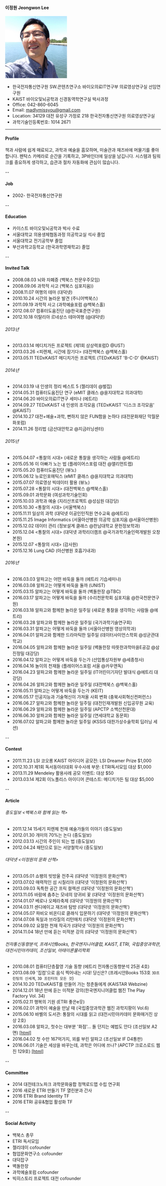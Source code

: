 #### 이정원 Jeongwon Lee
![JeongwonLee](/jeongwon_200.jpg)
* 한국전자통신연구원 SW.콘텐츠연구소 바이오의료IT연구부 의료영상연구실 선임연구원
* KAIST 바이오및뇌공학과 신경동역학연구실 박사과정
* Office: 042-860-6045
* Email: madlymissyou@gmail.com
* Location: 34129 대전 유성구 가정로 218 한국전자통신연구원 의료영상연구실
* 과학기술인등록번호: 1014 2671

---
#### Profile
책과 사람에 쉽게 매료되고, 과학과 예술을 흠모하며, 미술관과 재즈바에 머물기를 좋아합니다. 
펜탁스 카메라로 순간을 기록하고, 3P바인더에 일상을 남깁니다. 
시스템과 팀워크를 중요하게 생각하고, 습관과 절차 자동화에 관심이 많습니다. 

--
#### Job
* 2002-     한국전자통신연구원

--
#### Education
* 카이스트 바이오및뇌공학과 박사 수료
* 서울대학교 의용생체협동과정 의공학교실 석사 졸업
* 서울대학교 전기공학부 졸업
* 부산과학고등학교 (한국과학영재학교) 졸업

--
#### Invited Talk
* 2008.08.03 뇌와 자폐증 (백북스 천문우주모임)
* 2008.09.06 과학적 사고 (백북스 심포지움))
* 2008.11.07 여행의 테마 (대덕넷)
* 2010.10.24 시간의 놀라운 발견 (주니어백북스)
* 2011.09.19 과학적 사고 (과학예술포럼 @백북스홀)
* 2012.08.07 컴퓨터도움진단 (@한국표준연구원)
* 2012.10.18 이탈리아 르네상스 테마여행 (@대덕넷)

###### 2013년
* 2013.03.14 메디치가든 프로젝트 (제1회 상상력포럼D @UST)
* 2013.03.26 <피렌체, 시간에 잠기다> (대전백북스 @백북스홀)
* 2013.05.11 TEDxKAIST 메디치가든 프로젝트 (TEDxKAIST 'B-C-D' @KAIST)

###### 2014년
* 2014.03.19 내 인생의 정리 베스트 5 (젤리데이 @벌집)
* 2014.05.31 컴퓨터도움진단 연구 (eMIT 클래스 @을지대학교 의과대학)
* 2014.06.20 바이오의료IT연구 세미나 (에트리)
* 2014.09.27 TEDxKAIST 내 인생의 조각모음 (TEDxKAIST '디스크 조각모음' @KAIST)
* 2014.10.27 대전+예술+과학, 뻔하지 않은 FUN함을 논하다 (대전문화재단 막월문화포럼)
* 2014.11.26 정리법 (금산대안학교 @지금러닝센터)

###### 2015년
* 2015.04.07 <통찰의 시대> (새로운 통찰을 생각하는 사람들 @에트리)
* 2015.05.16 이 아빠가 노는 법 (플레이어스포럼 대전 @앨리먼트랩)
* 2015.05.20 컴퓨터도움진단 (뷰노)
* 2015.06.12 뉴로인포매틱스 (eMIT 클래스 @을지대학교 의과대학)
* 2015.07.07 의료영상 빅데이터 활용 (뷰노)
* 2015.07.28 <통찰의 시대> (대전백북스 @백북스홀)
* 2015.09.01 과학문화 (여성과학기술인회)
* 2015.10.03 과학과 예술 (지리산프로젝트 @성심원 대강당)
* 2015.10.30 <통찰의 시대> (서울백북스)
* 2015.11.11 일상의 과학 (대덕넷 이공인턴직원 연수교육 @에트리)
* 2015.11.25 Image Informatics (서울아산병원 의공학 심포지움 @서울아산병원)
* 2015.12.02 데이터 관리 (정보설계 클래스 @한남대학교 문헌정보학과)
* 2015.12.04 <통찰의 시대> (대덕넷 과학리더캠프 @국가과학기술인력개발원 오창본원)
* 2015.12.07 <통찰의 시대> (감사원)
* 2015.12.16 Lung CAD (아산병원 호흡기내과)

###### 2016년
* 2016.03.03 알파고는 어떤 바둑을 둘까 (에트리 기습세미나)
* 2016.03.08 알파고는 어떻게 바둑을 둘까 (UNIST)
* 2015.03.15 알파고는 어떻게 바둑을 둘까 (벽돌한장 @TBC)
* 2016.03.17 알파고는 어떻게 바둑을 둘까 (수리천문학회 심포지움 @한국천문연구원)
* 2016.03.18 알파고와 함께한 놀라운 일주일 (새로운 통찰을 생각하는 사람들 @에트리)
* 2016.03.28 알파고와 함께한 놀라운 일주일 (국가과학기술연구회)
* 2016.03.31 알파고는 어떻게 바둑을 둘까 (서울아산병원 영상의학과)
* 2016.04.01 알파고와 함께한 드라마틱한 일주일 (데이터사이언스학회 @성균관대학교)
* 2016.04.05 알파고와 함께한 놀라운 일주일 (벽돌한장 따뜻한과학마을E공감 @삼진정밀 대강당)
* 2016.04.12 알파고는 어떻게 바둑을 두는가 (산업통상자원부 @세종청사)
* 2016.04.16 놀이의 천재들 (플레이어스포럼 서울 @카우앤독)
* 2016.04.23 알파고와 함께한 놀라운 일주일 (IT어린이기자단 발대식 @에트리 대강당)
* 2016.04.26 알파고와 함께한 놀라운 일주일 (대전백북스 @백북스홀)
* 2016.05.11 알파고는 어떻게 바둑을 두는가 (KEIT)
* 2016.05.17 인공지능과 기술혁신이 가져올 사회 변화 (충북사회혁신컨퍼런스)
* 2016.06.27 알파고와 함께한 놀라운 일주일 (대전인재개발원 신입공무원 교육)
* 2016.06.29 알파고와 함께한 놀라운 일주일 (APCTP 소백산천문대)
* 2016.06.30 알파고와 함께한 놀라운 일주일 (연세대학교 동문회)
* 2016.07.02 알파고와 함께한 놀라운 일주일 (KSSiS 대한가상수술학회 딥러닝 세션)

--
#### Contest
* 2011.11.23 LSI 코오롱 KAIST 아이디어 공모전: LSI Dreamer Prize $1,000
* 2012.10.31 제1회 독서동아리대회 우수사례 부문: ETRI독서모임 대상 $1,000
* 2013.11.29 Mendeley 활용사례 공모 이벤트: 대상 $50
* 2013.03.14 제2회 이노폴리스 아이디어 콘테스트: 메디치가든 팀 대상 $5,000

--
#### Article

###### 중도일보 <백북스와 함께 읽는 책>
* 2011.12.14 15세기 피렌체 천재 예술가들의 이야기 (중도일보)
* 2012.01.30 개미의 70%는 논다 (중도일보)
* 2012.03.13 시간의 주인이 되는 법 (중도일보)
* 2012.04.24 패턴으로 읽는 서양철학사 (중도일보)

###### 대덕넷 <이정원의 문화 산책>
* 2013.05.01 쇼팽의 빗방울 전주곡 (대덕넷 '이정원의 문화산책')
* 2013.07.02 매력적인 섬 시칠리아 (대덕넷 '이정원의 문화산책')
* 2013.09.03 독특한 공간 프릭 컬렉션 (대덕넷 '이정원의 문화산책')
* 2013.11.05 바람에 춤추는 모네의 양귀비 꽃 (대덕넷 '이정원의 문화산책')
* 2014.01.07 베로나 오페라축제 (대덕넷 '이정원의 문화산책')
* 2014.03.11 센디에이고 재즈바 탐방 (대덕넷 '이정원의 문화산책')
* 2014.05.07 파비오 비온디로 클래식 입문하기 (대덕넷 '이정원의 문화산책')
* 2014.07.08 독일과 브라질의 리턴매치 (대덕넷 '이정원의 문화산책')
* 2014.09.02 요절한 천재 작곡가 (대덕넷 '이정원의 문화산책')
* 2014.11.04 18년 만에 듣는 미적분 강의 (대덕넷 '이정원의 문화산책')

###### 전자통신동향분석, 프레시안Books, 한국엔지니어클럽, KAIST, ETRI, 국립중앙과학관, 대전시민아카데미, 조선일보, 아태이론물리학회
* 2010.08.01 컴퓨터단층촬영 기술 동향 (에트리 전자통신동향분석 25권 4호)
* 2013.08.09 '집컴'으로 음식 찍어내는 시대! 당신은? (프레시안Books 153호 `3D프린팅의 신세계`, `3D 프린터의 모든 것`)
* 2014.10.20 TEDxKAIST를 만들어 가는 청춘들에게 (KAISTAR Webzine)
* 2014.12.01 18년 만에 듣는 미적분 강의(한국엔지니어클럽 웹진 The Play Factory Vol. 34)
* 2015.02.11 행복의 기원 (ETRI 좋은e웃)
* 2016.02.01 과학이 예술을 만날 때 (국립중앙과학관 웹진 과학지팡이 Vol.6)
* 2015.06.10 바벨의 도서관: 통찰의 시대를 읽고 (대전시민아카데미 문화매거진 상상 2호)
* 2016.03.08 알파고, 첫수는 대부분 '화점'… 돌 던지는 예법도 안다 (조선일보 A2면) [[html]](http://news.naver.com/main/read.nhn?mode=LSD&mid=sec&sid1=105&oid=023&aid=0003151523)
* 2016.04.02 첫 수만 167억가지, 꾀를 부린 알파고 (조선일보 IF D4통판)
* 2016.06.01 기술은 세상을 바꾸는데, 과학은 어디에 쓰나? (APCTP 크로스로드 웹진 129호) [[html]](https://www.facebook.com/crossroads.apctp/posts/822209387911626)

--
#### Committee
* 2014 대전테크노파크 과학문화융합 정책로드맵 수립 연구회
* 2016 새로운 ETRI 만들기 TF 열린분과 간사
* 2016 ETRI Brand Identity TF
* 2016 ETRI 공유&협업 활성화 TF

--
#### Social Activity
* 백북스 총무
* ETRI 독서모임
* 젤리데이 cofounder
* 협업문화연구소 cofounder
* 대덕잡구
* 벽돌한장
* 과학예술포럼 cofounder 
* 빅히스토리 프로젝트 대전 cofounder
